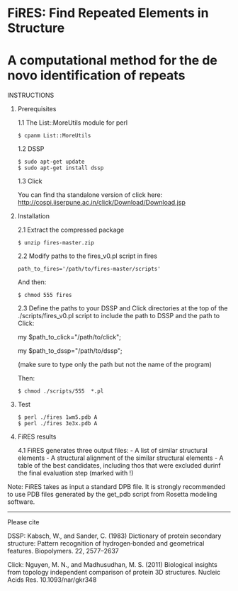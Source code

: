 #               FiRES: Find Repeated Elements in Structure              #
#   A computational method for the de novo identification of repeats    #


INSTRUCTIONS

1) Prerequisites

   1.1 The List::MoreUtils module for perl
   
       $ cpanm List::MoreUtils
   
   1.2 DSSP

       $ sudo apt-get update
       $ sudo apt-get install dssp

   1.3 Click

      You can find tha standalone version of click here:
       http://cospi.iiserpune.ac.in/click/Download/Download.jsp


2) Installation

   2.1 Extract the compressed package
      
       $ unzip fires-master.zip

   2.2 Modify paths to the fires_v0.pl script in fires

       path_to_fires='/path/to/fires-master/scripts'

   And then:

       $ chmod 555 fires

   2.3 Define the paths to your DSSP and Click directories at 
   the top of the ./scripts/fires_v0.pl script to include the path to DSSP 
   and the path to Click:
   
   	my $path_to_click="/path/to/click";
	
   	my $path_to_dssp="/path/to/dssp";

   (make sure to type only the path but not the name of the program)
   
   Then:
   
       $ chmod ./scripts/555  *.pl

   
3) Test

       $ perl ./fires 1wm5.pdb A
       $ perl ./fires 3e3x.pdb A

4) FiRES results

   4.1 FiRES generates three output files:
       - A list of similar structural elements 
       - A structural alignment of the similar structural elements
       - A table of the best candidates, including thos that were 
	 excluded durinf the final evaluation step (marked with !)

Note: FiRES takes as input a standard DPB file. It is strongly recommended to use
      PDB files generated by the get_pdb script from Rosetta modeling software.

______________________________________________________
Please cite

DSSP:
Kabsch, W., and Sander, C. (1983) Dictionary of protein secondary structure: Pattern
recognition of hydrogen‐bonded and geometrical features. Biopolymers. 22, 2577–2637

Click:
Nguyen, M. N., and Madhusudhan, M. S. (2011) Biological insights from topology
independent comparison of protein 3D structures. Nucleic Acids Res. 10.1093/nar/gkr348
